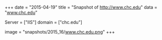 
+++
date = "2015-04-19"
title = "Snapshot of http://www.chc.edu"
data = "www.chc.edu"

Server = ["IIS"]
domain = ["chc.edu"]

  image = "snapshots/2015_16/www.chc.edu.png"
+++
#

